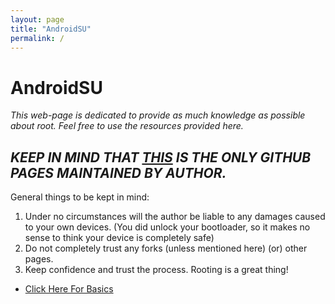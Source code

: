 ```yaml
---
layout: page
title: "AndroidSU"
permalink: /
---
```


# AndroidSU

*This web-page is dedicated to provide as much knowledge as possible about root. Feel free to use the resources provided here.*

## ***KEEP IN MIND THAT [THIS](https://csral.github.io/AndroidSU/) IS THE ONLY GITHUB PAGES MAINTAINED BY AUTHOR.***

General things to be kept in mind:
1. Under no circumstances will the author be liable to any damages caused to your own devices. (You did unlock your bootloader, so it makes no sense to think your device is completely safe)
2. Do not completely trust any forks (unless mentioned here) (or) other pages.
3. Keep confidence and trust the process. Rooting is a great thing!

* [Click Here For Basics](csral.github.com/AndroidSU/basic)
